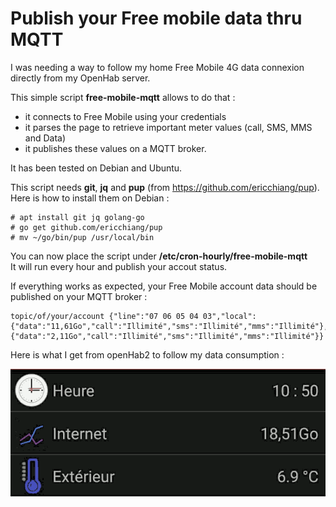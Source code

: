 # Publish your Free mobile data thru MQTT

I was needing a way to follow my home Free Mobile 4G data connexion directly from my OpenHab server.

This simple script **free-mobile-mqtt** allows to do that :
  * it connects to Free Mobile using your credentials
  * it parses the page to retrieve important meter values (call, SMS, MMS and Data)
  * it publishes these values on a MQTT broker.

It has been tested on Debian and Ubuntu.

This script needs **git**, **jq** and **pup** (from https://github.com/ericchiang/pup). \
Here is how to install them on Debian :
```
# apt install git jq golang-go
# go get github.com/ericchiang/pup
# mv ~/go/bin/pup /usr/local/bin 
```

You can now place the script under **/etc/cron-hourly/free-mobile-mqtt** \
It will run every hour and publish your accout status.

If everything works as expected, your Free Mobile account data should be published on your MQTT broker :
```
topic/of/your/account {"line":"07 06 05 04 03","local":{"data":"11,61Go","call":"Illimité","sms":"Illimité","mms":"Illimité"},"roaming":{"data":"2,11Go","call":"Illimité","sms":"Illimité","mms":"Illimité"}}
```

Here is what I get from openHab2 to follow my data consumption :

![OpenHab](https://github.com/NicolasBernaerts/debian-scripts/raw/master/free-mobile/openhab.png) 
